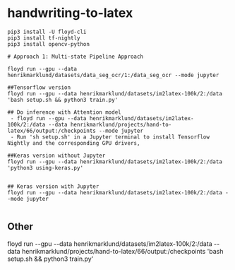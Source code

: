 # handwriting-to-latex
```
pip3 install -U floyd-cli
pip3 install tf-nightly
pip3 install opencv-python

# Approach 1: Multi-state Pipeline Approach

floyd run --gpu --data henrikmarklund/datasets/data_seg_ocr/1:/data_seg_ocr --mode jupyter

##Tensorflow version
floyd run --gpu --data henrikmarklund/datasets/im2latex-100k/2:/data 'bash setup.sh && python3 train.py'

## Do inference with Attention model
 - floyd run --gpu --data henrikmarklund/datasets/im2latex-100k/2:/data --data henrikmarklund/projects/hand-to-latex/66/output:/checkpoints --mode jupyter
 - Run 'sh setup.sh' in a Jupyter terminal to install Tensorflow Nightly and the corresponding GPU drivers,

##Keras version without Jupyter
floyd run --gpu --data henrikmarklund/datasets/im2latex-100k/2:/data 'python3 using-keras.py'


## Keras version with Jupyter 
floyd run --gpu --data henrikmarklund/datasets/im2latex-100k/2:/data --mode jupyter


```




## Other
floyd run --gpu --data henrikmarklund/datasets/im2latex-100k/2:/data --data henrikmarklund/projects/hand-to-latex/66/output:/checkpoints  'bash setup.sh && python3 train.py'

